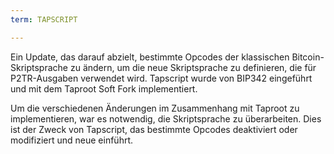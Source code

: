 ```yaml
---
term: TAPSCRIPT

---
```

Ein Update, das darauf abzielt, bestimmte Opcodes der klassischen Bitcoin-Skriptsprache zu ändern, um die neue Skriptsprache zu definieren, die für P2TR-Ausgaben verwendet wird. Tapscript wurde von BIP342 eingeführt und mit dem Taproot Soft Fork implementiert.

Um die verschiedenen Änderungen im Zusammenhang mit Taproot zu implementieren, war es notwendig, die Skriptsprache zu überarbeiten. Dies ist der Zweck von Tapscript, das bestimmte Opcodes deaktiviert oder modifiziert und neue einführt.